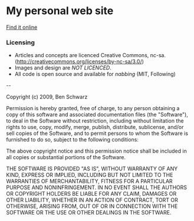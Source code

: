 # My personal web site

[Find it online](http://www.germanforblack.com)

### Licensing 
* Articles and concepts are licenced Creative Commons, nc-sa. (http://creativecommons.org/licenses/by-nc-sa/3.0/)
* Images and design are *NOT LICENCED*.
* All code is open source and available for _nabbing_ (MIT, Following)
 
--

Copyright (c) 2009, Ben Schwarz

Permission is hereby granted, free of charge, to any person
obtaining a copy of this software and associated documentation
files (the "Software"), to deal in the Software without
restriction, including without limitation the rights to use,
copy, modify, merge, publish, distribute, sublicense, and/or sell
copies of the Software, and to permit persons to whom the
Software is furnished to do so, subject to the following
conditions:

The above copyright notice and this permission notice shall be
included in all copies or substantial portions of the Software.

THE SOFTWARE IS PROVIDED "AS IS", WITHOUT WARRANTY OF ANY KIND,
EXPRESS OR IMPLIED, INCLUDING BUT NOT LIMITED TO THE WARRANTIES
OF MERCHANTABILITY, FITNESS FOR A PARTICULAR PURPOSE AND
NONINFRINGEMENT. IN NO EVENT SHALL THE AUTHORS OR COPYRIGHT
HOLDERS BE LIABLE FOR ANY CLAIM, DAMAGES OR OTHER LIABILITY,
WHETHER IN AN ACTION OF CONTRACT, TORT OR OTHERWISE, ARISING
FROM, OUT OF OR IN CONNECTION WITH THE SOFTWARE OR THE USE OR
OTHER DEALINGS IN THE SOFTWARE.
